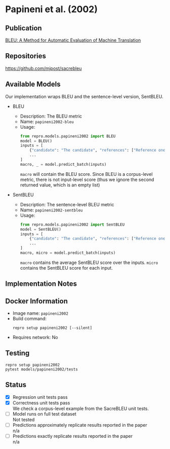 # Papineni et al. (2002)

## Publication
[BLEU: A Method for Automatic Evaluation of Machine Translation](https://aclanthology.org/P02-1040/)

## Repositories
https://github.com/mjpost/sacrebleu

## Available Models
Our implementation wraps BLEU and the sentence-level version, SentBLEU.

- BLEU
  - Description: The BLEU metric
  - Name: `papineni2002-bleu`
  - Usage:
    ```python
    from repro.models.papineni2002 import BLEU
    model = BLEU()
    inputs = [
        {"candidate": "The candidate", "references": ["Reference one", "The second"]},
        ...
    ]
    macro, _ = model.predict_batch(inputs)
    ```
    `macro` will contain the BLEU score.
    Since BLEU is a corpus-level metric, there is not input-level score (thus we ignore the second returned value, which is an empty list)
    
- SentBLEU
  - Description: The sentence-level BLEU metric
  - Name: `papineni2002-sentbleu`
  - Usage:
    ```python
    from repro.models.papineni2002 import SentBLEU
    model = SentBLEU()
    inputs = [
        {"candidate": "The candidate", "references": ["Reference one", "The second"]},
        ...
    ]
    macro, micro = model.predict_batch(inputs)
    ```
    `macro` contains the average SentBLEU score over the inputs.
    `micro` contains the SentBLEU score for each input.
    
## Implementation Notes
    
## Docker Information
- Image name: `papineni2002`
- Build command:
  ```shell script
  repro setup papineni2002 [--silent]
  ```
- Requires network: No
  
## Testing
```shell script
repro setup papineni2002
pytest models/papineni2002/tests
```

## Status
- [x] Regression unit tests pass   
- [x] Correctness unit tests pass  
We check a corpus-level example from the SacreBLEU unit tests.
- [ ] Model runs on full test dataset  
Not tested
- [ ] Predictions approximately replicate results reported in the paper  
n/a
- [ ] Predictions exactly replicate results reported in the paper  
n/a
